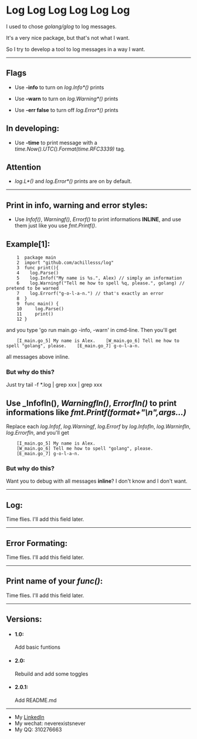 # Log Log Log Log Log Log

I used to chose _golang/glog_ to log messages. 

It's a very nice package, but that's not what I want.

So I try to develop a tool to log messages in a way I want.

---

## Flags

- Use **-info** to turn on _log.Info*()_ prints

- Use **-warn** to turn on _log.Warning*()_ prints

- Use **-err false** to turn off _log.Error*()_ prints

## In developing:

- Use **-time** to print message with a _time.Now().UTC().Format(time.RFC3339)_ tag.

## Attention

- _log.L*()_ and _log.Error*()_ prints are on by default.

---
## Print in info, warning and error styles:

- Use _Infof()_, _Warningf()_, _Errorf()_ to print informations **INLINE**, and use them just like you use _fmt.Printf()_.

## Example[1]:

        1  package main
        2  import "github.com/achillesss/log"
        3  func print(){
        4    log.Parse()
        5    log.Infof("My name is %s.", Alex) // simply an information
        6    log.Warningf("Tell me how to spell %q, please.", golang) // pretend to be warned
        7    log.Errorf("g-o-l-a-n.") // that's exactly an error
        8  }
        9  func main() {
        10     log.Parse()
        11     print()
        12 }

and you type 'go run main.go -info, -warn' in cmd-line. Then you'll get

        [I_main.go_5] My name is Alex.    [W_main.go_6] Tell me how to spell "golang", please.    [E_main.go_7] g-o-l-a-n.

all messages above inline.

### But why do this?

Just try tail -f *.log | grep xxx | grep xxx

## Use _Infofln(), _Warningfln()_, _Errorfln()_ to print informations like _fmt.Printf(format+"\n",args...)_

Replace each _log.Infof_, _log.Warningf_, _log.Errorf_ by _log.Infofln_, _log.Warninfln_, _log.Errorfln_, and you'll get

        [I_main.go_5] My name is Alex.
        [W_main.go_6] Tell me how to spell "golang", please.
        [E_main.go_7] g-o-l-a-n.

### But why do this?

Want you to debug with all messages **inline**? I don't know and I don't want.

---
## Log:

Time flies. I'll add this field later.    

---
## Error Formating:

Time flies. I'll add this field later.

---
## Print name of your _func()_:

Time flies. I'll add this field later.

---
## Versions:
* #### 1.0:
    Add basic funtions
* #### 2.0:
    Rebuild and add some toggles
* #### 2.0.1:
    Add README.md

---

*   My [LinkedIn](https://www.linkedin.com/in/cigeralex/)
*   My wechat: neverexistsnever
*   My QQ: 310276663
